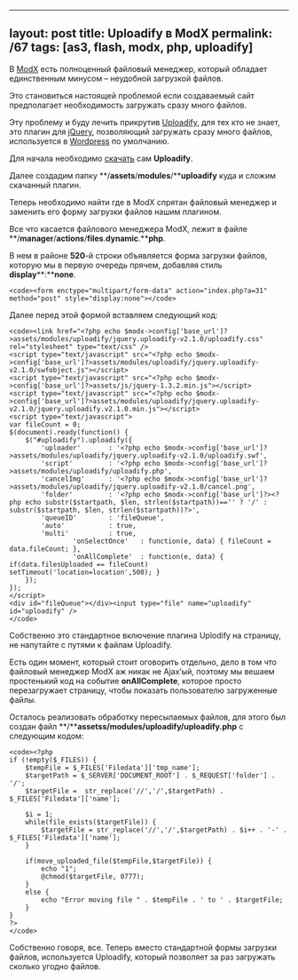 ---
layout: post
title: Uploadify в ModX
permalink: /67
tags: [as3, flash, modx, php, uploadify]
----

В [ModX](http://modxcms.com/) есть полноценный файловый менеджер, который
обладает единственным минусом – неудобной загрузкой файлов.


Это становиться настоящей проблемой если создаваемый сайт предполагает
необходимость загружать сразу много файлов.


Эту проблему и буду лечить прикрутив [Uploadify](http://www.uploadify.com/),
для тех кто не знает, это плагин для [jQuery](http://jquery.com/), позволяющий
загружать сразу много файлов, используется в
[Wordpress](http://wordpress.org/) по умолчанию.


Для начала необходимо [скачать](http://www.uploadify.com/download/) сам
**Uploadify**.


Далее создадим папку **/****assets****/****modules****/****uploadify** куда и
сложим скачанный плагин.


Теперь необходимо найти где в ModX спрятан файловый менеджер и заменить его
форму загрузки файлов нашим плагином.


Все что касается файлового менеджера ModX, лежит в файле
**/****manager****/****actions****/****files****.****dynamic****.****php**.


В нем в районе **520**-й строки объявляется форма загрузки файлов, которую мы
в первую очередь прячем, добавляя стиль **display****:****none**.

    
    <code><form enctype="multipart/form-data" action="index.php?a=31" method="post" style="display:none"></code>


Далее перед этой формой вставляем следующий код:

    
    <code><link href="<?php echo $modx->config['base_url']?>assets/modules/uploadify/jquery.uploadify-v2.1.0/uploadify.css" rel="stylesheet" type="text/css" />
    <script type="text/javascript" src="<?php echo $modx->config['base_url']?>assets/modules/uploadify/jquery.uploadify-v2.1.0/swfobject.js"></script>
    <script type="text/javascript" src="<?php echo $modx->config['base_url']?>assets/js/jquery-1.3.2.min.js"></script>
    <script type="text/javascript" src="<?php echo $modx->config['base_url']?>assets/modules/uploadify/jquery.uploadify-v2.1.0/jquery.uploadify.v2.1.0.min.js"></script>
    <script type="text/javascript">
    var fileCount = 0;
    $(document).ready(function() {
    	$("#uploadify").uploadify({
    		'uploader'       : '<?php echo $modx->config['base_url']?>assets/modules/uploadify/jquery.uploadify-v2.1.0/uploadify.swf',
    		'script'         : '<?php echo $modx->config['base_url']?>assets/modules/uploadify/uploadify.php',
    		'cancelImg'      : '<?php echo $modx->config['base_url']?>assets/modules/uploadify/jquery.uploadify-v2.1.0/cancel.png',
    		'folder'         : '<?php echo $modx->config['base_url']?><?php echo substr($startpath, $len, strlen($startpath))=='' ? '/' : substr($startpath, $len, strlen($startpath))?>',
    		'queueID'        : 'fileQueue',
    		'auto'           : true,
    		'multi'          : true,
                    'onSelectOnce'   : function(e, data) { fileCount = data.fileCount; },
                    'onAllComplete'  : function(e, data) { if(data.filesUploaded == fileCount) setTimeout('location=location',500); }
    	});
    });
    </script>
    <div id="fileQueue"></div><input type="file" name="uploadify" id="uploadify" />
    </code>


Собственно это стандартное включение плагина Uplodify на страницу, не
напутайте с путями к файлам Uploadify.


Есть один момент, который стоит оговорить отдельно, дело в том что файловый
менеджер ModX аж никак не Ajax’ый, поэтому мы вешаем простенький код на
событие **onAllComplete**, которое просто перезагружает страницу, чтобы
показать пользователю загруженные файлы.


Осталось реализовать обработку пересылаемых файлов, для этого был создан файл
**/****assetss/modules/uploadify/uploadify.php** с следующим кодом:

    
    <code><?php
    if (!empty($_FILES)) {
        $tempFile = $_FILES['Filedata']['tmp_name'];
        $targetPath = $_SERVER['DOCUMENT_ROOT'] . $_REQUEST['folder'] . '/';
        $targetFile =  str_replace('//','/',$targetPath) . $_FILES['Filedata']['name'];
    
        $i = 1;
        while(file_exists($targetFile)) {
            $targetFile = str_replace('//','/',$targetPath) . $i++ . '-' . $_FILES['Filedata']['name'];
        }
    
        if(move_uploaded_file($tempFile,$targetFile)) {
            echo "1";
            @chmod($targetFile, 0777);
        }
        else {
            echo "Error moving file " . $tempFile . ' to ' . $targetFile;
        }
    }
    ?>
    </code>


Собственно говоря, все. Теперь вместо стандартной формы загрузки файлов,
используется Uploadify, который позволяет за раз загружать сколько угодно
файлов.

